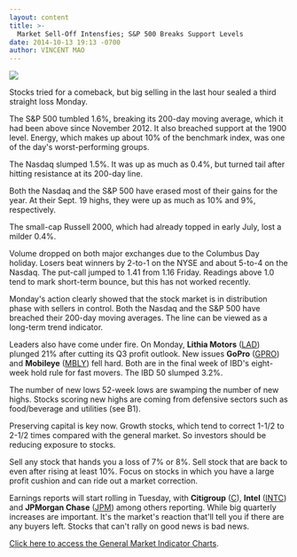 ```yaml
---
layout: content
title: >-
  Market Sell-Off Intensfies; S&P 500 Breaks Support Levels
date: 2014-10-13 19:13 -0700
author: VINCENT MAO
---
```






![](https://www.investors.com/wp-content/uploads/ibd-migrated-images/MPv_141014_635488111984782573.png)









Stocks tried for a comeback, but big selling in the last hour sealed a third straight loss Monday.

  

The S&P 500 tumbled 1.6%, breaking its 200-day moving average, which it had been above since November 2012. It also breached support at the 1900 level. Energy, which makes up about 10% of the benchmark index, was one of the day's worst-performing groups.

  

The Nasdaq slumped 1.5%. It was up as much as 0.4%, but turned tail after hitting resistance at its 200-day line.

  

Both the Nasdaq and the S&P 500 have erased most of their gains for the year. At their Sept. 19 highs, they were up as much as 10% and 9%, respectively.

  

The small-cap Russell 2000, which had already topped in early July, lost a milder 0.4%.

  

Volume dropped on both major exchanges due to the Columbus Day holiday. Losers beat winners by 2-to-1 on the NYSE and about 5-to-4 on the Nasdaq. The put-call jumped to 1.41 from 1.16 Friday. Readings above 1.0 tend to mark short-term bounce, but this has not worked recently.

  

Monday's action clearly showed that the stock market is in distribution phase with sellers in control. Both the Nasdaq and the S&P 500 have breached their 200-day moving averages. The line can be viewed as a long-term trend indicator.

  

Leaders also have come under fire. On Monday, **Lithia Motors** ([LAD](https://research.investors.com/quote.aspx?symbol=LAD)) plunged 21% after cutting its Q3 profit outlook. New issues **GoPro** ([GPRO](https://research.investors.com/quote.aspx?symbol=GPRO)) and **Mobileye** ([MBLY](https://research.investors.com/quote.aspx?symbol=MBLY)) fell hard. Both are in the final week of IBD's eight-week hold rule for fast movers. The IBD 50 slumped 3.2%.

  

The number of new lows 52-week lows are swamping the number of new highs. Stocks scoring new highs are coming from defensive sectors such as food/beverage and utilities (see B1).

  

Preserving capital is key now. Growth stocks, which tend to correct 1-1/2 to 2-1/2 times compared with the general market. So investors should be reducing exposure to stocks.

  

Sell any stock that hands you a loss of 7% or 8%. Sell stock that are back to even after rising at least 10%. Focus on stocks in which you have a large profit cushion and can ride out a market correction.

  

Earnings reports will start rolling in Tuesday, with **Citigroup** ([C](https://research.investors.com/quote.aspx?symbol=C)), **Intel** ([INTC](https://research.investors.com/quote.aspx?symbol=INTC)) and **JPMorgan Chase** ([JPM](https://research.investors.com/quote.aspx?symbol=JPM)) among others reporting. While big quarterly increases are important. It's the market's reaction that'll tell you if there are any buyers left. Stocks that can't rally on good news is bad news.

  

[Click here to access the General Market Indicator Charts](https://www.investors.com/pdf/GMI_101414.pdf).




